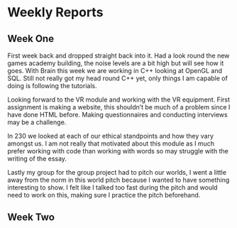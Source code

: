 # Weekly Reports

## Week One

First week back and dropped straight back into it. Had a look round the new games academy building, the noise levels are a bit high but will see how it goes. With Brain this week we are working in C++ looking at OpenGL and SQL. Still not really got my head round C++ yet, only things I am capable of doing is following the tutorials. 

Looking forward to the VR module and working with the VR equipment. First assignment is making a website, this shouldn’t be much of a problem since I have done HTML before. Making questionnaires and conducting interviews may be a challenge.

In 230 we looked at each of our ethical standpoints and how they vary amongst us. I am not really that motivated about this module as I much prefer working with code than working with words so may struggle with the writing of the essay.

Lastly my group for the group project had to pitch our worlds, I went a little away from the norm in this world pitch because I wanted to have something interesting to show. I felt like I talked too fast during the pitch and would need to work on this, making sure I practice the pitch beforehand.


## Week Two


